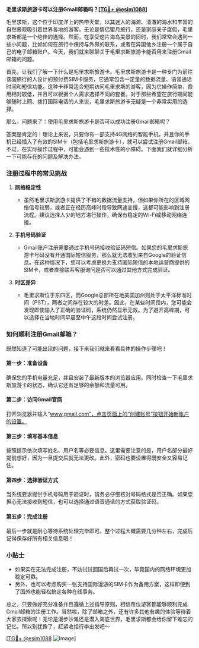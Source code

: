 **毛里求斯旅游卡可以注册Gmail邮箱吗？[[TG💪+ @esim1088](https://t.me/s/esim1088)]**

毛里求斯，这个位于印度洋上的热带天堂，以其迷人的海滩、清澈的海水和丰富的自然景观吸引着世界各地的游客。无论是情侣蜜月旅行，还是家庭亲子度假，毛里求斯都是一个绝佳的选择。然而，在享受这片海岛美景的同时，我们常常会遇到一些小问题，比如如何在旅行中保持与外界的联系，或者在异国他乡注册一个属于自己的电子邮箱账户。今天，我们就来聊聊关于毛里求斯旅游卡能否用来注册Gmail邮箱的问题。

首先，让我们了解一下什么是毛里求斯旅游卡。毛里求斯旅游卡是一种专门为前往该国旅行的人设计的预付费SIM卡服务，它通常包含一定量的数据流量、语音通话时间和短信功能。这种卡非常适合短期访问毛里求斯的游客，因为它操作简单，费用相对较低，并且可以根据个人需求选择不同的套餐。对于那些希望在旅行期间能够随时上网、拨打国际电话的人来说，毛里求斯旅游卡无疑是一个非常实用的选择。

那么，问题来了：使用毛里求斯旅游卡是否可以成功注册Gmail邮箱呢？

答案是肯定的！理论上来说，只要你有一部支持4G网络的智能手机，并且你的手机已经插入了有效的SIM卡（包括毛里求斯旅游卡），就可以尝试注册Gmail邮箱。不过，在实际操作过程中，可能会遇到一些技术性的小障碍。下面我们就详细分析一下可能存在的问题及解决办法。

### 注册过程中的常见挑战

1. **网络稳定性**
   - 虽然毛里求斯旅游卡提供了不错的数据流量支持，但如果你所在的区域网络信号较弱，或者正在经历高峰时段导致网速变慢，这都可能影响到注册流程。建议选择人少的地方进行操作，确保有稳定的Wi-Fi或移动网络连接。
   
2. **手机号码验证**
   - Gmail账户注册需要通过手机号码接收验证码短信。如果您的毛里求斯旅游卡号码没有开通国际短信服务，那么就无法收到来自Google的验证信息。在这种情况下，您可以考虑更换为支持国际短信的本地运营商提供的SIM卡，或者直接联系客服询问是否可以通过其他方式完成验证。

3. **时区差异**
   - 毛里求斯位于东四区，而Google总部所在地美国加州则处于太平洋标准时间（PST），两者之间存在较大的时差。因此，在某些时间段内，您可能会发现即使输入了正确的验证码，系统仍然显示无效。为了避开高峰期，可以选择在当地时间早晨至中午这段时间尝试注册。

### 如何顺利注册Gmail邮箱？

既然知道了可能出现的问题，接下来我们就来看看具体的操作步骤吧！

#### 第一步：准备设备
确保您的手机电量充足，并且安装了最新版本的浏览器应用。同时检查一下毛里求斯旅游卡的状态，确认它还有足够的余额和流量可用。

#### 第二步：访问Gmail官网
打开浏览器并输入“www.gmail.com”，点击页面上的“创建账号”按钮开始新账户的设置。

#### 第三步：填写基本信息
按照提示依次填写姓名、用户名等必要信息。这里需要注意的是，用户名部分最好提前想好，因为一旦提交后就无法更改。此外，密码也要设置得既安全又容易记住。

#### 第四步：选择验证方式
当系统要求提供手机号码用于验证时，请务必仔细核对号码格式是否正确。如果您担心无法接收到短信，也可以选择通过语音通话的方式获取验证码。

#### 第五步：完成注册
最后一步就是耐心等待系统处理完毕即可。整个过程大概需要几分钟左右，完成后记得保存好所有相关信息哦！

### 小贴士
- 如果实在无法完成注册，不妨试试回国后再试一次，毕竟国内的网络环境更加稳定可靠。
- 另外，也可以考虑购买一张支持国际漫游的SIM卡作为备用方案，这样即便到了国外也能轻松搞定各种在线事务。

总之，只要做好充分准备并且遵循上述指导原则，相信每位游客都能够顺利完成Gmail邮箱的注册工作。当然啦，除了邮箱之外，还有许多其他有趣的体验等待着大家去探索呢！无论是漫步沙滩还是潜入海底世界，毛里求斯都会给你留下难忘的记忆。所以别犹豫了，赶紧收拾行李出发吧～

[[TG💪+ @esim1088](https://t.me/s/esim1088) ![Image](https://i.postimg.cc/4NQfJmqS/Snipaste-2025-05-13-00-14-12.png)]